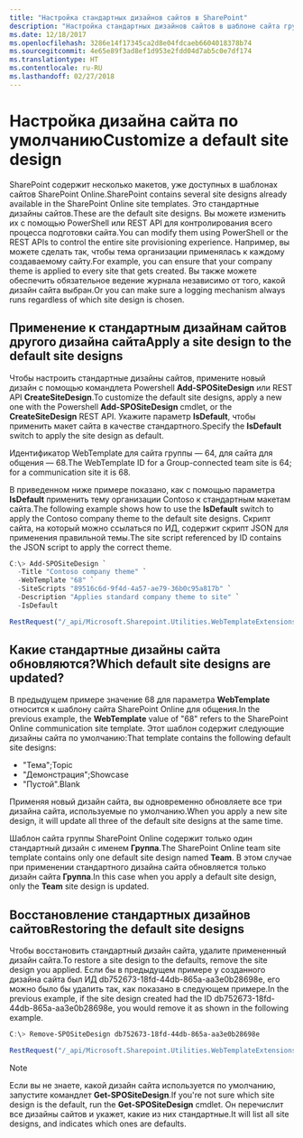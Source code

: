 ```yaml
---
title: "Настройка стандартных дизайнов сайтов в SharePoint"
description: "Настройка стандартных дизайнов сайтов в шаблоне сайта группы или сайта для общения в SharePoint"
ms.date: 12/18/2017
ms.openlocfilehash: 3286e14f17345ca2d8e04fdcaeb6604018378b74
ms.sourcegitcommit: 4e65e89f3ad8ef1d953e2fdd04d7ab5c0e7df174
ms.translationtype: HT
ms.contentlocale: ru-RU
ms.lasthandoff: 02/27/2018
---
```

# <a name="customize-a-default-site-design"></a><span data-ttu-id="a3e33-103">Настройка дизайна сайта по умолчанию</span><span class="sxs-lookup"><span data-stu-id="a3e33-103">Customize a default site design</span></span>

<span data-ttu-id="a3e33-104">SharePoint содержит несколько макетов, уже доступных в шаблонах сайтов SharePoint Online.</span><span class="sxs-lookup"><span data-stu-id="a3e33-104">SharePoint contains several site designs already available in the SharePoint Online site templates.</span></span> <span data-ttu-id="a3e33-105">Это стандартные дизайны сайтов.</span><span class="sxs-lookup"><span data-stu-id="a3e33-105">These are the default site designs.</span></span> <span data-ttu-id="a3e33-106">Вы можете изменить их с помощью PowerShell или REST API для контролирования всего процесса подготовки сайта.</span><span class="sxs-lookup"><span data-stu-id="a3e33-106">You can modify them using PowerShell or the REST APIs to control the entire site provisioning experience.</span></span> <span data-ttu-id="a3e33-107">Например, вы можете сделать так, чтобы тема организации применялась к каждому создаваемому сайту.</span><span class="sxs-lookup"><span data-stu-id="a3e33-107">For example, you can ensure that your company theme is applied to every site that gets created.</span></span> <span data-ttu-id="a3e33-108">Вы также можете обеспечить обязательное ведение журнала независимо от того, какой дизайн сайта выбран.</span><span class="sxs-lookup"><span data-stu-id="a3e33-108">Or you can make sure a logging mechanism always runs regardless of which site design is chosen.</span></span>

## <a name="apply-a-site-design-to-the-default-site-designs"></a><span data-ttu-id="a3e33-109">Применение к стандартным дизайнам сайтов другого дизайна сайта</span><span class="sxs-lookup"><span data-stu-id="a3e33-109">Apply a site design to the default site designs</span></span>

<span data-ttu-id="a3e33-110">Чтобы настроить стандартные дизайны сайтов, примените новый дизайн с помощью командлета Powershell **Add-SPOSiteDesign** или REST API **CreateSiteDesign**.</span><span class="sxs-lookup"><span data-stu-id="a3e33-110">To customize the default site designs, apply a new one with the Powershell **Add-SPOSiteDesign** cmdlet, or the **CreateSiteDesign** REST API.</span></span> <span data-ttu-id="a3e33-111">Укажите параметр **IsDefault**, чтобы применить макет сайта в качестве стандартного.</span><span class="sxs-lookup"><span data-stu-id="a3e33-111">Specify the **IsDefault** switch to apply the site design as default.</span></span> 

<span data-ttu-id="a3e33-112">Идентификатор WebTemplate для сайта группы — 64, для сайта для общения — 68.</span><span class="sxs-lookup"><span data-stu-id="a3e33-112">The WebTemplate ID for a Group-connected team site is 64; for a communication site it is 68.</span></span>

<span data-ttu-id="a3e33-113">В приведенном ниже примере показано, как с помощью параметра **IsDefault** применить тему организации Contoso к стандартным макетам сайта.</span><span class="sxs-lookup"><span data-stu-id="a3e33-113">The following example shows how to use the **IsDefault** switch to apply the Contoso company theme to the default site designs.</span></span> <span data-ttu-id="a3e33-114">Скрипт сайта, на который можно ссылаться по ИД, содержит скрипт JSON для применения правильной темы.</span><span class="sxs-lookup"><span data-stu-id="a3e33-114">The site script referenced by ID contains the JSON script to apply the correct theme.</span></span>

```powershell
C:\> Add-SPOSiteDesign `
  -Title "Contoso company theme" `
  -WebTemplate "68" `
  -SiteScripts "89516c6d-9f4d-4a57-ae79-36b0c95a817b" `
  -Description "Applies standard company theme to site" `
  -IsDefault
```
```javascript
RestRequest("/_api/Microsoft.Sharepoint.Utilities.WebTemplateExtensions.SiteScriptUtility.CreateSiteDesign", {info:{Title:"Contoso company theme", Description:"Applies standard company theme to site", SiteScriptIds:["89516c6d-9f4d-4a57-ae79-36b0c95a817b"],  WebTemplate:"68", IsDefault: true}});
```

## <a name="which-default-site-designs-are-updated"></a><span data-ttu-id="a3e33-115">Какие стандартные дизайны сайта обновляются?</span><span class="sxs-lookup"><span data-stu-id="a3e33-115">Which default site designs are updated?</span></span>

<span data-ttu-id="a3e33-116">В предыдущем примере значение 68 для параметра **WebTemplate** относится к шаблону сайта SharePoint Online для общения.</span><span class="sxs-lookup"><span data-stu-id="a3e33-116">In the previous example, the **WebTemplate** value of "68" refers to the SharePoint Online communication site template.</span></span> <span data-ttu-id="a3e33-117">Этот шаблон содержит следующие дизайны сайта по умолчанию:</span><span class="sxs-lookup"><span data-stu-id="a3e33-117">That template contains the following default site designs:</span></span>

- <span data-ttu-id="a3e33-118">"Тема";</span><span class="sxs-lookup"><span data-stu-id="a3e33-118">Topic</span></span>
- <span data-ttu-id="a3e33-119">"Демонстрация";</span><span class="sxs-lookup"><span data-stu-id="a3e33-119">Showcase</span></span>
- <span data-ttu-id="a3e33-120">"Пустой".</span><span class="sxs-lookup"><span data-stu-id="a3e33-120">Blank</span></span>

<span data-ttu-id="a3e33-121">Применяя новый дизайн сайта, вы одновременно обновляете все три дизайна сайта, используемые по умолчанию.</span><span class="sxs-lookup"><span data-stu-id="a3e33-121">When you apply a new site design, it will update all three of the default site designs at the same time.</span></span>

<span data-ttu-id="a3e33-122">Шаблон сайта группы SharePoint Online содержит только один стандартный дизайн с именем **Группа**.</span><span class="sxs-lookup"><span data-stu-id="a3e33-122">The SharePoint Online team site template contains only one default site design named **Team**.</span></span> <span data-ttu-id="a3e33-123">В этом случае при применении стандартного дизайна сайта обновляется только дизайн сайта **Группа**.</span><span class="sxs-lookup"><span data-stu-id="a3e33-123">In this case when you apply a default site design, only the **Team** site design is updated.</span></span>

## <a name="restoring-the-default-site-designs"></a><span data-ttu-id="a3e33-124">Восстановление стандартных дизайнов сайтов</span><span class="sxs-lookup"><span data-stu-id="a3e33-124">Restoring the default site designs</span></span>

<span data-ttu-id="a3e33-125">Чтобы восстановить стандартный дизайн сайта, удалите примененный дизайн сайта.</span><span class="sxs-lookup"><span data-stu-id="a3e33-125">To restore a site design to the defaults, remove the site design you applied.</span></span> <span data-ttu-id="a3e33-126">Если бы в предыдущем примере у созданного дизайна сайта был ИД db752673-18fd-44db-865a-aa3e0b28698e, его можно было бы удалить так, как показано в следующем примере.</span><span class="sxs-lookup"><span data-stu-id="a3e33-126">In the previous example, if the site design created had the ID db752673-18fd-44db-865a-aa3e0b28698e, you would remove it as shown in the following example.</span></span>

```powershell
C:\> Remove-SPOSiteDesign db752673-18fd-44db-865a-aa3e0b28698e
```
```javascript
RestRequest("/_api/Microsoft.Sharepoint.Utilities.WebTemplateExtensions.SiteScriptUtility.DeleteSiteDesign", {id:"db752673-18fd-44db-865a-aa3e0b28698e"});
```

> [!NOTE]
> <span data-ttu-id="a3e33-127">Если вы не знаете, какой дизайн сайта используется по умолчанию, запустите командлет **Get-SPOSiteDesign**.</span><span class="sxs-lookup"><span data-stu-id="a3e33-127">If you're not sure which site design is the default, run the **Get-SPOSiteDesign** cmdlet.</span></span> <span data-ttu-id="a3e33-128">Он перечислит все дизайны сайтов и укажет, какие из них стандартные.</span><span class="sxs-lookup"><span data-stu-id="a3e33-128">It will list all site designs, and indicates which ones are defaults.</span></span>
